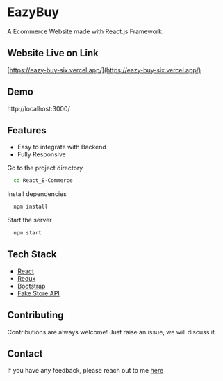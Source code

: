 # EazyBuy

A Ecommerce Website made with React.js Framework.

## Website Live on Link

[https://eazy-buy-six.vercel.app/](https://eazy-buy-six.vercel.app/)

## Demo

http://localhost:3000/

## Features

- Easy to integrate with Backend
- Fully Responsive


Go to the project directory

```bash
  cd React_E-Commerce
```

Install dependencies

```bash
  npm install
```

Start the server

```bash
  npm start
```



## Tech Stack

* [React](https://reactjs.org/)
* [Redux](https://redux.js.org/)
* [Bootstrap](https://getbootstrap.com/)
* [Fake Store API](https://fakestoreapi.com/)

## Contributing

Contributions are always welcome!
Just raise an issue, we will discuss it.


## Contact

If you have any feedback, please reach out to me [here](https://github.com/vin10dan)



